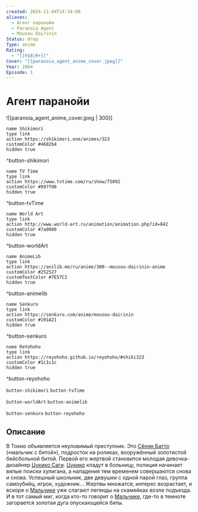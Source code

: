 ```yaml
---
created: 2024-11-04T14:34:00
aliases:
  - Агент паранойи
  - Paranoia Agent
  - Mousou Dairinin
Status: drop
Type: anime
Rating:
  - "[[®️18|R+]]"
Cover: "[[paranoia_agent_anime_cover.jpeg]]"
Year: 2004
Episode: 1
---
```


# Агент паранойи

![[paranoia_agent_anime_cover.jpeg | 300]]

```button
name Shikimori
type link
action https://shikimori.one/animes/323
customColor #4682b4
hidden true
```
^button-shikimori

```button
name TV Time
type link
action https://www.tvtime.com/ru/show/75092
customColor #997f00
hidden true
```
^button-tvTime

```button
name World Art
type link
action http://www.world-art.ru/animation/animation.php?id=842
customColor #7a0000
hidden true
```
^button-worldArt

```button
name AnimeLib
type link
action https://anilib.me/ru/anime/300--mousou-dairinin-anime
customColor #252527
customTextColor #7E57C2
hidden true
```
^button-animelib

```button
name Senkuro
type link
action https://senkuro.com/anime/mousou-dairinin
customColor #191A21
hidden true
```
^button-senkuro

```button
name ReYohoho
type link
action https://reyohoho.github.io/reyohoho/#shiki323
customColor #1c1c1c
hidden true
```
^button-reyohoho

`button-shikimori` `button-tvTime`

`button-worldArt` `button-animelib`

`button-senkuro` `button-reyohoho`

## Описание

В Токио объявляется неуловимый преступник. Это [Сёнэн Батто](https://shikimori.one/characters/2156-shounen-bat) («мальчик с битой»), подросток на роликах, вооружённый золотистой бейсбольной битой. Первой его жертвой становится молодая девочка-дизайнер [Цукико Саги](https://shikimori.one/characters/2154-tsukiko-sagi). [Цукико](https://shikimori.one/characters/2154-tsukiko-sagi) кладут в больницу, полиция начинает вялые поиски хулигана, а нападения тем временем совершаются снова и снова. Успешный школьник, две девушки с одной парой глаз, группа самоубийц, игрок, художник... Жертвы множатся, интерес возрастает, и вскоре о [Мальчике](https://shikimori.one/characters/2156-shounen-bat) уже слагают легенды на скамейках возле подъезда. И в тот самый миг, когда кто-то говорит о [Мальчике](https://shikimori.one/characters/2156-shounen-bat), где-то в темноте загорается золотая дуга опускающейся биты.
